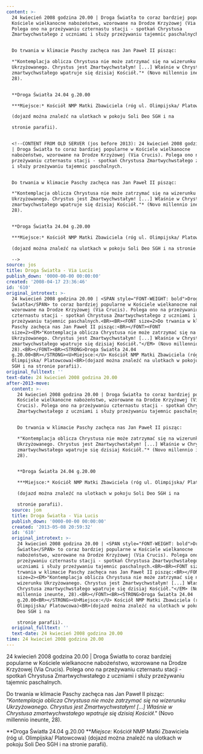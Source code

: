 ```yaml
---
content: >-
  24 kwiecień 2008 godzina 20.00 | Droga Światła to coraz bardziej popularne w
  Kościele wielkanocne nabożeństwo, wzorowane na Drodze Krzyżowej (Via Crucis).
  Polega ono na przeżywaniu czternastu stacji - spotkań Chrystusa
  Zmartwychwstałego z uczniami i służy przeżywaniu tajemnic paschalnych.


  Do trwania w klimacie Paschy zachęca nas Jan Paweł II pisząc:

  *"Kontemplacja oblicza Chrystusa nie może zatrzymać się na wizerunku
  Ukrzyżowanego. Chrystus jest Zmartwychwstałym! [...] Właśnie w Chrystusa
  zmartwychwstałego wpatruje się dzisiaj Kościół."* (Novo millennio ineunte,
  28).


  **Droga Światła 24.04 g.20.00

  ***Miejsce:* Kościół NMP Matki Zbawiciela (róg ul. Olimpijska/ Platowcowa)

  (dojazd można znaleźć na ulotkach w pokoju Soli Deo SGH i na 

  stronie parafii).


  <!--CONTENT FROM OLD SERVER (jos before 2013): 24 kwiecień 2008 godzina 20.00
  | Droga Światła to coraz bardziej popularne w Kościele wielkanocne
  nabożeństwo, wzorowane na Drodze Krzyżowej (Via Crucis). Polega ono na
  przeżywaniu czternastu stacji - spotkań Chrystusa Zmartwychwstałego z uczniami
  i służy przeżywaniu tajemnic paschalnych.


  Do trwania w klimacie Paschy zachęca nas Jan Paweł II pisząc:

  *"Kontemplacja oblicza Chrystusa nie może zatrzymać się na wizerunku
  Ukrzyżowanego. Chrystus jest Zmartwychwstałym! [...] Właśnie w Chrystusa
  zmartwychwstałego wpatruje się dzisiaj Kościół."* (Novo millennio ineunte,
  28).


  **Droga Światła 24.04 g.20.00

  ***Miejsce:* Kościół NMP Matki Zbawiciela (róg ul. Olimpijska/ Platowcowa)

  (dojazd można znaleźć na ulotkach w pokoju Soli Deo SGH i na stronie parafii).

  -->
source: jos
title: Droga Światła - Via Lucis
publish_down: '0000-00-00 00:00:00'
created: '2008-04-17 23:36:46'
id: '610'
original_introtext: >-
  24 kwiecień 2008 godzina 20.00 | <SPAN style="FONT-WEIGHT: bold">Droga
  Światła</SPAN> to coraz bardziej popularne w Kościele wielkanocne nabożeństwo,
  wzorowane na Drodze Krzyżowej (Via Crucis). Polega ono na przeżywaniu
  czternastu stacji - spotkań Chrystusa Zmartwychwstałego z uczniami i służy
  przeżywaniu tajemnic paschalnych.<BR><BR><FONT size=2>Do trwania w klimacie
  Paschy zachęca nas Jan Paweł II pisząc:<BR></FONT><FONT
  size=2><EM>"Kontemplacja oblicza Chrystusa nie może zatrzymać się na wizerunku
  Ukrzyżowanego. Chrystus jest Zmartwychwstałym! [...] Właśnie w Chrystusa
  zmartwychwstałego wpatruje się dzisiaj Kościół."</EM> (Novo millennio ineunte,
  28).<BR></FONT><BR><STRONG>Droga Światła 24.04
  g.20.00<BR></STRONG><U>Miejsce:</U> Kościół NMP Matki Zbawiciela (róg ul.
  Olimpijska/ Platowcowa)<BR>(dojazd można znaleźć na ulotkach w pokoju Soli Deo
  SGH i na stronie parafii).
original_fulltext: ''
text-date: 24 kwiecień 2008 godzina 20.00
after-2013-move:
  content: >-
    24 kwiecień 2008 godzina 20.00 | Droga Światła to coraz bardziej popularne w
    Kościele wielkanocne nabożeństwo, wzorowane na Drodze Krzyżowej (Via
    Crucis). Polega ono na przeżywaniu czternastu stacji - spotkań Chrystusa
    Zmartwychwstałego z uczniami i służy przeżywaniu tajemnic paschalnych.


    Do trwania w klimacie Paschy zachęca nas Jan Paweł II pisząc:

    *"Kontemplacja oblicza Chrystusa nie może zatrzymać się na wizerunku
    Ukrzyżowanego. Chrystus jest Zmartwychwstałym! [...] Właśnie w Chrystusa
    zmartwychwstałego wpatruje się dzisiaj Kościół."* (Novo millennio ineunte,
    28).


    **Droga Światła 24.04 g.20.00

    ***Miejsce:* Kościół NMP Matki Zbawiciela (róg ul. Olimpijska/ Platowcowa)

    (dojazd można znaleźć na ulotkach w pokoju Soli Deo SGH i na 

    stronie parafii).
  source: jom
  title: Droga Światła - Via Lucis
  publish_down: '0000-00-00 00:00:00'
  created: '2013-05-08 20:59:32'
  id: '610'
  original_introtext: >-
    24 kwiecień 2008 godzina 20.00 | <SPAN style="FONT-WEIGHT: bold">Droga
    Światła</SPAN> to coraz bardziej popularne w Kościele wielkanocne
    nabożeństwo, wzorowane na Drodze Krzyżowej (Via Crucis). Polega ono na
    przeżywaniu czternastu stacji - spotkań Chrystusa Zmartwychwstałego z
    uczniami i służy przeżywaniu tajemnic paschalnych.<BR><BR><FONT size=2>Do
    trwania w klimacie Paschy zachęca nas Jan Paweł II pisząc:<BR></FONT><FONT
    size=2><EM>"Kontemplacja oblicza Chrystusa nie może zatrzymać się na
    wizerunku Ukrzyżowanego. Chrystus jest Zmartwychwstałym! [...] Właśnie w
    Chrystusa zmartwychwstałego wpatruje się dzisiaj Kościół."</EM> (Novo
    millennio ineunte, 28).<BR></FONT><BR><STRONG>Droga Światła 24.04
    g.20.00<BR></STRONG><U>Miejsce:</U> Kościół NMP Matki Zbawiciela (róg ul.
    Olimpijska/ Platowcowa)<BR>(dojazd można znaleźć na ulotkach w pokoju Soli
    Deo SGH i na 

    stronie parafii).
  original_fulltext: ''
  text-date: 24 kwiecień 2008 godzina 20.00
time: 24 kwiecień 2008 godzina 20.00
---
```

24 kwiecień 2008 godzina 20.00 | Droga Światła to coraz bardziej popularne w Kościele wielkanocne nabożeństwo, wzorowane na Drodze Krzyżowej (Via Crucis). Polega ono na przeżywaniu czternastu stacji - spotkań Chrystusa Zmartwychwstałego z uczniami i służy przeżywaniu tajemnic paschalnych.

Do trwania w klimacie Paschy zachęca nas Jan Paweł II pisząc:
*"Kontemplacja oblicza Chrystusa nie może zatrzymać się na wizerunku Ukrzyżowanego. Chrystus jest Zmartwychwstałym! [...] Właśnie w Chrystusa zmartwychwstałego wpatruje się dzisiaj Kościół."* (Novo millennio ineunte, 28).

**Droga Światła 24.04 g.20.00
***Miejsce:* Kościół NMP Matki Zbawiciela (róg ul. Olimpijska/ Platowcowa)
(dojazd można znaleźć na ulotkach w pokoju Soli Deo SGH i na 
stronie parafii).

<!--CONTENT FROM OLD SERVER (jos before 2013): 24 kwiecień 2008 godzina 20.00 | Droga Światła to coraz bardziej popularne w Kościele wielkanocne nabożeństwo, wzorowane na Drodze Krzyżowej (Via Crucis). Polega ono na przeżywaniu czternastu stacji - spotkań Chrystusa Zmartwychwstałego z uczniami i służy przeżywaniu tajemnic paschalnych.

Do trwania w klimacie Paschy zachęca nas Jan Paweł II pisząc:
*"Kontemplacja oblicza Chrystusa nie może zatrzymać się na wizerunku Ukrzyżowanego. Chrystus jest Zmartwychwstałym! [...] Właśnie w Chrystusa zmartwychwstałego wpatruje się dzisiaj Kościół."* (Novo millennio ineunte, 28).

**Droga Światła 24.04 g.20.00
***Miejsce:* Kościół NMP Matki Zbawiciela (róg ul. Olimpijska/ Platowcowa)
(dojazd można znaleźć na ulotkach w pokoju Soli Deo SGH i na stronie parafii).
-->

<!--{{json:{"created_date":"2008-04-17 23:36:46","publish_down":"0000-00-00 00:00:00","id":"610"}}}-->